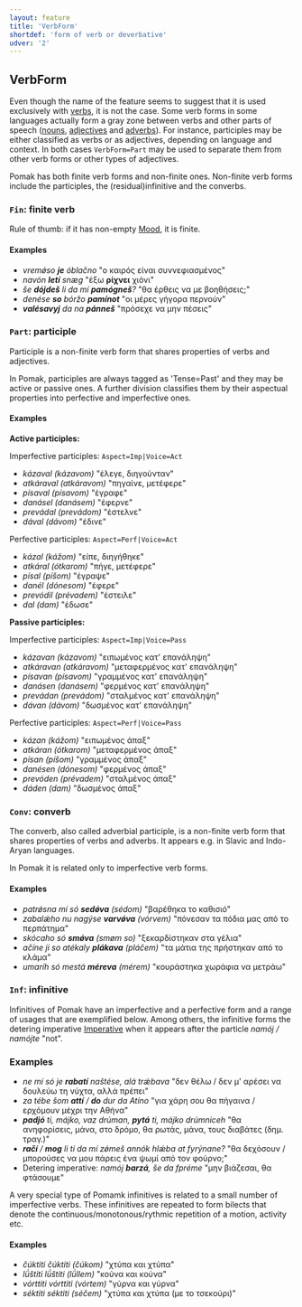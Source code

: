 ```yaml
---
layout: feature
title: 'VerbForm'
shortdef: 'form of verb or deverbative'
udver: '2'
---
```


## VerbForm

Even though the name of the feature seems to suggest that it is used exclusively with [verbs](../../u/pos/VERB), it is not the case. 
Some verb forms in some languages actually form a gray zone between verbs and other parts of speech ([nouns](../../u/pos/NOUN), 
[adjectives](../../u/pos/ADJ) and [adverbs](../../u/pos/ADV)). For instance, participles may be either classified as verbs or as adjectives, 
depending on language and context. In both cases `VerbForm=Part` may be used to separate them from other verb forms or other types of adjectives.

Pomak has both finite verb forms  and non-finite ones. Non-finite verb forms include the participles, the (residual)infinitive and the converbs.


### <a name="Fin">`Fin`</a>: finite verb

Rule of thumb: if it has non-empty [Mood](Mood.html), it is finite.

#### Examples

* _vremǿso <b>je</b> óblačno_ "ο καιρός είναι συννεφιασμένος"
* _navón <b>letí</b> snæg_ "έξω <b>ρίχνει</b> χιόνι"
* _še <b>dójdeš</b> li da mí <b>pamógneš</b>?_ "θα έρθεις να με βοηθήσεις;"
* _denése <b>so</b> bóržo <b>pamínot</b>_ "οι μέρες γήγορα περνούν"
* _<b>valésavyj</b> da na <b>pánneš</b>_ "πρόσεχε να μην πέσεις"

### <a name="Part">`Part`</a>: participle

Participle is a non-finite verb form that shares properties of verbs and adjectives.

In Pomak, participles are always tagged as 'Tense=Past' and they may be active or passive ones. A further division classifies them by 
their aspectual properties into perfective and imperfective ones. 

<!--Οι μετοχές στην Πομακική μπορούν χωριστούν σε δύο γενικές κατηγορίες: τις ενεργητικές παρελθοντικές μετοχές (active) 
και τις παθητικές παρελθοντικές μετοχές (passive).
Κάθε γενική κατηγορία μπορεί να διαιρεθεί με βάση τη ρηματική όψη σε εξακολουθητικές (past imperfective) και συνοπτικές (past perfective) μετοχές.-->

#### Examples

<b> Active participles:</b>

Imperfective participles: `Aspect=Imp|Voice=Act`

- *kázaval (kázavom)* "έλεγε, διηγούνταν"
- *atkáraval (atkáravom)* "πηγαίνε, μετέφερε"
- *písaval (písavom)* "έγραφε"
- *danásel (danásem)* "έφερνε"
- *prevádal (prevádom)* "έστελνε"
- *dával (dávom)* "έδινε"

Perfective participles: `Aspect=Perf|Voice=Act`

- *kázal (kážom)* "είπε, διηγήθηκε"
- *atkáral (ótkarom)* "πήγε, μετέφερε"
- *písal (píšom)* "έγραψε"
- *danél (dónesom)* "έφερε"
- *prevódil (prévadem)* "έστειλε"
- *dal (dam)* "έδωσε"

<b>Passive participles: </b>

Imperfective participles: `Aspect=Imp|Voice=Pass`

- *kázavan (kázavom)* "ειπωμένος κατ' επανάληψη"
- *atkáravan (atkáravom)* "μεταφερμένος κατ' επανάληψη"
- *písavan (písavom)* "γραμμένος κατ' επανάληψη"
- *danásen (danásem)* "φερμένος κατ' επανάληψη"
- *prevádan (prevádom)* "σταλμένος κατ' επανάληψη"
- *dávan (dávom)* "δωσμένος κατ' επανάληψη"

Perfective participles:  `Aspect=Perf|Voice=Pass`

- *kázan (kážom)* "ειπωμένος άπαξ"
- *atkáran (ótkarom)* "μεταφερμένος άπαξ"
- *písan (píšom)* "γραμμένος άπαξ"
- *danésen (dónesom)* "φερμένος άπαξ"
- *prevóden (prévadem)* "σταλμένος άπαξ"
- *dáden (dam)* "δωσμένος άπαξ"


### <a name="Conv">`Conv`</a>: converb

The converb, also called adverbial participle, is a non-finite verb form that shares properties of verbs and adverbs. 
It appears e.g. in Slavic and Indo-Aryan languages.

In Pomak it is related only to imperfective verb forms.

#### Examples

- *patrǿsna mí só <b>sedǿva</b> (sédom)* "βαρέθηκα το καθισιό"
- *zabalǽho nu nagýse <b>varvǿva</b> (vórvem)* "πόνεσαν τα πόδια μας από το περπάτημα"
- *skócaho só <b>smǿva</b> (smøm so)* "ξεκαρδίστηκαν στα γέλια"
- *ačíne ji so atékaly <b>plákava</b> (pláčem)* "τα μάτια της πρήστηκαν από το κλάμα"
- *umaríh só mestá <b>méreva</b> (mérem)* "κουράστηκα χωράφια να μετράω"


### <a name="Inf">`Inf`</a>: infinitive

Infinitives of Pomak have an imperfective and  a perfective form and  a range of usages that are exemplified below. Among others, the infinitive forms 
the detering imperative [Imperative]() when it appears after the particle *namój / namójte* "not".

### Examples

<!--Ritvan please explain the usage before eachh example-->

- *ne mí só je <b>rabatí</b> naštése, alá trǽbava* "δεν θέλω / δεν μ' αρέσει να δουλεύω τη νύχτα, αλλά πρέπει"
- *za tébe šom <b>attí</b> / <b>do</b> dur da Atíno* "για χάρη σου θα πήγαινα / ερχόμουν μέχρι την Αθήνα"
- *<b>padjó</b> ti, májko, vaz drúman, <b>pytá</b> ti, májko drúmniceh* "θα ανηφορίσεις, μάνα, στο δρόμο, θα ρωτάς, μάνα, τους διαβάτες (δημ. τραγ.)"
- *<b>račí</b> / <b>mog</b> li ti da mí zǿmeš annók hlǽba at fyrýnane?* "θα δεχόσουν / μπορούσες να μου πάρεις ένα ψωμί από τον φούρνο;"
- Detering imperative: *namój <b>barzá</b>, še da fpréme* "μην βιάζεσαι, θα φτάσουμε"

A very special type of Pomamk infinitives is related to a small number of imperfective verbs. These infinitives are repeated to form bilects that 
 denote the continuous/monotonous/rythmic repetition of a motion, activity etc. 

<!-- Η Πομακική παρουσιάζει και μια ειδικότερη κατηγορία απαρεμφατικών τύπων που παράγονται από κάποια (λίγα σχετικά) ρήματα διαρκούς όψης.
Το κύριο χαρακτηριστικό αυτών των τύπων είναι ότι χρησιμοποιούνται επαναλαμβανόμενα (εις διπλούν) και δηλώνουν μια ενέργεια / κίνηση / πράξη 
που επαναλαμβάνεται αδιάκοπα / μονότονα / ρυθμικά κλπ.-->

#### Examples

<!--the greek translatoin is in fact a gloss, we need an english translation-->

- *čúktiti čúktiti (čúkom)* "χτύπα και χτύπα"
- *lǘštiti lǘštiti (lǘllem)* "κούνα και κούνα"
- *vórttiti vórttiti (vórtem)* "γύρνα και γύρνα"
- *séktiti séktiti (séčem)* "χτύπα και χτύπα (με το τσεκούρι)"

<!-- Interlanguage links updated Pá kvě 14 11:08:42 CEST 2021 -->
